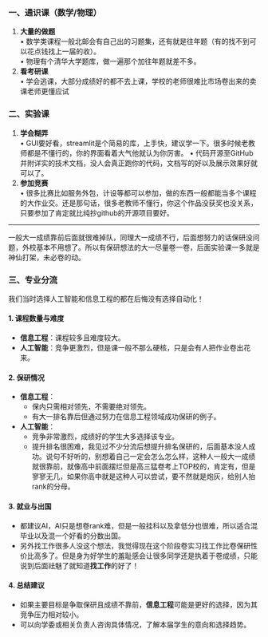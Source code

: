 ### 一、通识课（数学/物理）
1. **大量的做题**  
   • 数学类课程一般北邮会有自己出的习题集，还有就是往年题（有的找不到可以花点钱找上一届的收）。  
   • 物理有个清华大学题库，做一遍那个加往年题就差不多。  
2. **看考研课**  
   • 学会逃课，大部分成绩好的都不去上课，学校的老师很难比市场卷出来的卖课老师更懂应试


### 二、实验课
1. **学会糊弄**  
   • GUI要好看，streamlit是个简易的库，上手快，建议学一下。很多时候老教师都是不懂行的，你的界面看着大气他就认为你厉害。 
   • 代码开源至GitHub并附详实的技术文档，没人会真正跑你的代码，文档写的好以及展示效果好就可以了。  
2. **参加竞赛**  
   • 很多比赛比如服务外包，计设等都可以参加，做的东西一般都能当多个课程的大作业交。还是那句话，很多老教师不懂行，你这个作品没获奖也没关系，只要参加了肯定就比纯抄github的开源项目要好。

---

一般大一成绩靠前后面就很难掉队，同理大一成绩不行，后面想努力的话保研没问题，外校基本不用想了。所以有保研想法的大一尽量卷一卷，后面实验课一多就是神仙打架，未必卷的动。

### 三、专业分流

我们当时选择人工智能和信息工程的都在后悔没有选择自动化！

#### 1. **课程数量与难度**
- **信息工程**：课程较多且难度较大。
- **人工智能**：竞争更激烈，但是课一般不那么硬核，只是会有人把作业卷出花来。

#### 2. **保研情况**
- **信息工程**：
  - 保内只需相对领先，不需要绝对领先。
  - 有大一排名靠后但通过努力在信息工程领域成功保研的例子。
- **人工智能**：
  - 竞争非常激烈，成绩好的学生大多选择该专业。
  - 提升排名很困难，我见过不少分流后想提升排名保研的，后面基本没人成功。说句不好听的，别想着自己一定会怎么怎么样，这种人一般大一成绩就很靠前，就像高中前面摆烂但是高三猛卷考上TOP校的，肯定有，但是寥寥无几，如果你高中就是这种人可以尝试，要不然就是炮灰，给别人抬rank的分母。

#### 3. **就业与出国**
- 都建议AI，AI只是想卷rank难，但是一般挂科以及拿低分也很难，所以适合混毕业以及混一个好看的分数出国。
- 另外找工作很多人没这个想法，我觉得现在这个阶段卷实习找工作比卷保研性价比高多了。但是身为好学生的羞耻感会让很多同学还是执着于卷成绩，只能说到后面祛魅了就知道**找工作**的好了！

#### 4. **总结建议**
- 如果主要目标是争取保研且成绩不靠前，**信息工程**可能是更好的选择，因为其竞争压力相对较小。
- 可以向学委或相关负责人咨询具体情况，了解本届学生的意向和选择趋势。

